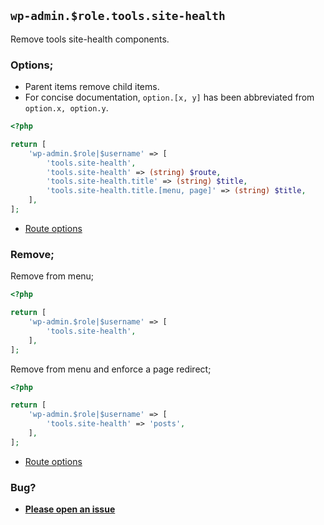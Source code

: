 ## `wp-admin.$role.tools.site-health`

Remove tools site-health components.

### Options;

- Parent items remove child items.
- For concise documentation, `option.[x, y]` has been abbreviated from `option.x, option.y`.

```php
<?php

return [
	'wp-admin.$role|$username' => [
		'tools.site-health',
		'tools.site-health' => (string) $route,
		'tools.site-health.title' => (string) $title,
		'tools.site-health.title.[menu, page]' => (string) $title,
	],
];
```

- [Route options](../route-options.md)

### Remove;

Remove from menu;

```php
<?php

return [
	'wp-admin.$role|$username' => [
		'tools.site-health',
	],
];
```

Remove from menu and enforce a page redirect;

```php
<?php

return [
	'wp-admin.$role|$username' => [
		'tools.site-health' => 'posts',
	],
];
```

- [Route options](../route-options.md)

### Bug?

- **[Please open an issue](https://github.com/darrenjacoby/intervention/issues/new?title=[wp-admin.tools.site-health]&labels=bug&assignees=darrenjacoby)**
